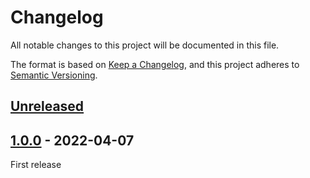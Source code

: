 # Changelog

All notable changes to this project will be documented in this file.

The format is based on [Keep a Changelog](https://keepachangelog.com/en/1.0.0/),
and this project adheres to [Semantic Versioning](https://semver.org/spec/v2.0.0.html).

## [Unreleased]

## [1.0.0] - 2022-04-07
First release

[unreleased]: https://github.com/krisztianb/typedoc-plugin-replace-text/compare/v1.0.0...HEAD
[1.0.0]: https://github.com/krisztianb/typedoc-plugin-replace-text/releases/tag/v1.0.0
